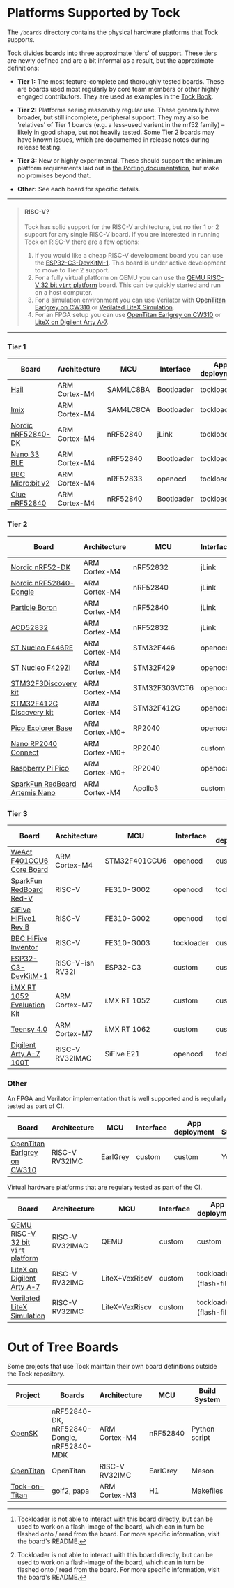 Platforms Supported by Tock
===========================

The `/boards` directory contains the physical hardware platforms
that Tock supports.

Tock divides boards into three approximate 'tiers' of support.
These tiers are newly defined and are a bit informal as a result,
but the approximate definitions:

 - **Tier 1:** The most feature-complete and thoroughly tested boards. These
               are boards used most regularly by core team members or other
               highly engaged contributors. They are used as examples in the
               [Tock Book](https://book.tockos.org).
 - **Tier 2:** Platforms seeing reasonably regular use. These generally
               have broader, but still incomplete, peripheral support.
               They may also be 'relatives' of Tier 1 boards (e.g. a
               less-used varient in the nrf52 family) – likely in good
               shape, but not heavily tested. Some Tier 2 boards may
               have known issues, which are documented in release notes
               during release testing.
 - **Tier 3:** New or highly experimental. These should support the
               minimum platform requirements laid out in
               [the Porting documentation](../doc/Porting.md), but
               make no promises beyond that.

 - **Other:** See each board for specific details.

---

> #### RISC-V?
>
> Tock has solid support for the RISC-V architecture, but no tier 1 or 2 support
> for any single RISC-V board. If you are interested in running Tock on RISC-V
> there are a few options:
>
> 1. If you would like a cheap RISC-V development board you can use the
>    [ESP32-C3-DevKitM-1](esp32-c3-devkitM-1/README.md). This board is
>    under active development to move to Tier 2 support.
> 1. For a fully virtual platform on QEMU you can use the
>    [QEMU RISC-V 32 bit `virt` platform](qemu_rv32_virt/README.md) board. This
>    can be quickly started and run on a host computer.
> 1. For a simulation environment you can use Verilator with
>    [OpenTitan Earlgrey on CW310](opentitan/earlgrey-cw310/README.md) or
>    [Verilated LiteX Simulation](litex/sim/README.md).
> 1. For an FPGA setup you can use
>    [OpenTitan Earlgrey on CW310](opentitan/earlgrey-cw310/README.md) or
>    [LiteX on Digilent Arty A-7](litex/arty/README.md).

---

### Tier 1

| Board                                                             | Architecture     | MCU            | Interface  | App deployment              | QEMU Support? |
|-------------------------------------------------------------------|------------------|----------------|------------|-----------------------------|---------------|
| [Hail](hail/README.md)                                            | ARM Cortex-M4    | SAM4LC8BA      | Bootloader | tockloader                  | No            |
| [Imix](imix/README.md)                                            | ARM Cortex-M4    | SAM4LC8CA      | Bootloader | tockloader                  | No            |
| [Nordic nRF52840-DK](nordic/nrf52840dk/README.md)                 | ARM Cortex-M4    | nRF52840       | jLink      | tockloader                  | No            |
| [Nano 33 BLE](nano33ble/README.md)                                | ARM Cortex-M4    | nRF52840       | Bootloader | tockloader                  | No            |
| [BBC Micro:bit v2](microbit_v2/README.md)                         | ARM Cortex-M4    | nRF52833       | openocd    | tockloader                  | No            |
| [Clue nRF52840](clue_nrf52840/README.md)                          | ARM Cortex-M4    | nRF52840       | Bootloader | tockloader                  | No            |

### Tier 2

| Board                                                             | Architecture     | MCU            | Interface  | App deployment              | QEMU Support? |
|-------------------------------------------------------------------|------------------|----------------|------------|-----------------------------|---------------|
| [Nordic nRF52-DK](nordic/nrf52dk/README.md)                       | ARM Cortex-M4    | nRF52832       | jLink      | tockloader                  | No            |
| [Nordic nRF52840-Dongle](nordic/nrf52840_dongle/README.md)        | ARM Cortex-M4    | nRF52840       | jLink      | tockloader                  | No            |
| [Particle Boron](particle_boron/README.md)                        | ARM Cortex-M4    | nRF52840       | jLink      | tockloader                  | No            |
| [ACD52832](acd52832/README.md)                                    | ARM Cortex-M4    | nRF52832       | jLink      | tockloader                  | No            |
| [ST Nucleo F446RE](nucleo_f446re/README.md)                       | ARM Cortex-M4    | STM32F446      | openocd    | custom                      | https://github.com/tock/tock/issues/1827 |
| [ST Nucleo F429ZI](nucleo_f429zi/README.md)                       | ARM Cortex-M4    | STM32F429      | openocd    | custom                      | https://github.com/tock/tock/issues/1827 |
| [STM32F3Discovery kit](stm32f3discovery/README.md)                | ARM Cortex-M4    | STM32F303VCT6  | openocd    | custom                      | https://github.com/tock/tock/issues/1827 |
| [STM32F412G Discovery kit](stm32f412gdiscovery/README.md)         | ARM Cortex-M4    | STM32F412G     | openocd    | custom                      | https://github.com/tock/tock/issues/1827 |
| [Pico Explorer Base](pico_explorer_base/README.md)                | ARM Cortex-M0+   | RP2040         | openocd    | openocd                     | No            |
| [Nano RP2040 Connect](nano_rp2040_connect/README.md)              | ARM Cortex-M0+   | RP2040         | custom     | custom                      | No            |
| [Raspberry Pi Pico](raspberry_pi_pico/README.md)                  | ARM Cortex-M0+   | RP2040         | openocd    | openocd                     | No            |
| [SparkFun RedBoard Artemis Nano](redboard_artemis_nano/README.md) | ARM Cortex-M4    | Apollo3        | custom     | custom                      | No            |

### Tier 3

| Board                                                             | Architecture     | MCU            | Interface  | App deployment              | QEMU Support? |
|-------------------------------------------------------------------|------------------|----------------|------------|-----------------------------|---------------|
| [WeAct F401CCU6 Core Board](weact_f401ccu6/README.md)             | ARM Cortex-M4    | STM32F401CCU6  | openocd    | custom                      | No            |
| [SparkFun RedBoard Red-V](redboard_redv/README.md)                | RISC-V           | FE310-G002     | openocd    | tockloader                  | Yes (5.1)     |
| [SiFive HiFive1 Rev B](hifive1/README.md)                         | RISC-V           | FE310-G002     | openocd    | tockloader                  | Yes (5.1)     |
| [BBC HiFive Inventor](hifive1/README.md)                          | RISC-V           | FE310-G003     | tockloader | custom                      | No            |
| [ESP32-C3-DevKitM-1](esp32-c3-devkitM-1/README.md)                | RISC-V-ish RV32I | ESP32-C3       | custom     | custom                      | No            |
| [i.MX RT 1052 Evaluation Kit](imxrt1050-evkb/README.md)           | ARM Cortex-M7    | i.MX RT 1052   | custom     | custom                      | No            |
| [Teensy 4.0](teensy40/README.md)                                  | ARM Cortex-M7    | i.MX RT 1062   | custom     | custom                      | No            |
| [Digilent Arty A-7 100T](arty_e21/README.md)                      | RISC-V RV32IMAC  | SiFive E21     | openocd    | tockloader                  | No            |


### Other

An FPGA and Verilator implementation that is well supported and is regularly tested as part of CI.

| Board                                                             | Architecture     | MCU            | Interface  | App deployment              | QEMU Support? |
|-------------------------------------------------------------------|------------------|----------------|------------|-----------------------------|---------------|
| [OpenTitan Earlgrey on CW310](opentitan/earlgrey-cw310/README.md) | RISC-V RV32IMC   | EarlGrey       | custom     | custom                      | Yes (5.1)     |

Virtual hardware platforms that are regulary tested as part of the CI.

| Board                                                             | Architecture     | MCU            | Interface  | App deployment              | QEMU Support? |
|-------------------------------------------------------------------|------------------|----------------|------------|-----------------------------|---------------|
| [QEMU RISC-V 32 bit `virt` platform](qemu_rv32_virt/README.md)    | RISC-V RV32IMAC  | QEMU           | custom     | custom                      | Yes           |
| [LiteX on Digilent Arty A-7](litex/arty/README.md)                | RISC-V RV32IMC   | LiteX+VexRiscV | custom     | tockloader (flash-file)[^1] | No            |
| [Verilated LiteX Simulation](litex/sim/README.md)                 | RISC-V RV32IMC   | LiteX+VexRiscv | custom     | tockloader (flash-file)[^1] | No            |

[^1]: Tockloader is not able to interact with this board directly, but
      can be used to work on a flash-image of the board, which can in
      turn be flashed onto / read from the board. For more specific
      information, visit the board's README.

# Out of Tree Boards

Some projects that use Tock maintain their own board definitions outside the
Tock repository.

| Project                                                  | Boards                                     | Architecture   | MCU      | Build System  |
|----------------------------------------------------------|--------------------------------------------|----------------|----------|---------------|
| [OpenSK](https://github.com/google/opensk)               | nRF52840-DK, nRF52840-Dongle, nRF52840-MDK | ARM Cortex-M4  | nRF52840 | Python script |
| [OpenTitan](https://github.com/lowrisc/opentitan)        | OpenTitan                                  | RISC-V RV32IMC | EarlGrey | Meson         |
| [Tock-on-Titan](https://github.com/google/tock-on-titan) | golf2, papa                                | ARM Cortex-M3  | H1       | Makefiles     |
